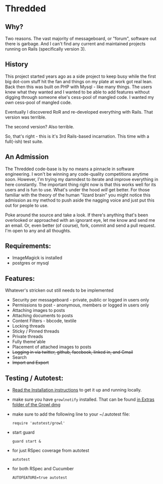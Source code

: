 # Thredded

## Why?

Two reasons. The vast majority of messageboard, or "forum", software out there is garbage.  And I can't find any current and maintained projects running on Rails (specifically version 3).

## History

This project started years ago as a side project to keep busy while the first big dot-com stuff hit the fan and things on my plate at work got real lean. Back then this was built on PHP with Mysql - like many things. The users knew what they wanted and I wanted to be able to add features without digging through someone else's cess-pool of mangled code.  I wanted my *own* cess-pool of mangled code. 

Eventually I discovered RoR and re-developed everything with Rails.  That version was terrible.  

The second version?  Also terrible.  

So, that's right - this is it's 3rd Rails-based incarnation. This time with a full(-ish) test suite.


## An Admission

The Thredded code-base is by no means a pinnacle in software engineering.  I won't be winning any code-quality competitions anytime soon. However, I'm trying my damndest to iterate and improve everything in here constantly. The important thing right now is that this works well for its users and is fun to use.  What's under the hood _will_ get better. For those familiar with the theory of the human "lizard brain" you might notice this admission as my method to push aside the nagging voice and just put this out for people to use. 

Poke around the source and take a look. If there's anything that's been overlooked or approached with an ignorant eye, let me know and send me an email.  Or, even better (of course), fork, commit and send a pull request.  I'm open to any and all thoughts.

## Requirements:

* ImageMagick is installed
* postgres or mysql


## Features:

Whatever's stricken out still needs to be implemented

* Security per messageboard - private, public or logged in users only
* Permissions to post - anonymous, members or logged in users only
* Attaching images to posts
* Attaching documents to posts
* Content Filters - bbcode, textile
* Locking threads
* Sticky / Pinned threads
* Private threads
* Fully theme'able
* Placement of attached images to posts
* <del>Logging in via twitter, github, facebook, linked in, and Gmail</del>
* Search
* <del>Import and Export</del>


## Testing / Autotest:

* [Read the Installation instructions](https://github.com/jayroh/thredded/blob/master/INSTALL.md) to get it up and running locally.
* make sure you have `growlnotify` installed. That can be found [in Extras folder of the Growl dmg](http://growl.info/index.php)
* make sure to add the following line to your ~/.autotest file:

	`require 'autotest/growl'`

* start guard

	`guard start &`

* for just RSpec coverage from autotest

	`autotest`

* for both RSpec and Cucumber

	`AUTOFEATURE=true autotest`
